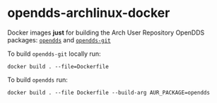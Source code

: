 # opendds-archlinux-docker

Docker images **just** for building the Arch User Repository OpenDDS packages:
[`opendds`](https://aur.archlinux.org/packages/opendds/) and
[`opendds-git`](https://aur.archlinux.org/packages/opendds-git/)

To build `opendds-git` locally run:

```
docker build . --file=Dockerfile
```

To build `opendds` run:

```
docker build . --file Dockerfile --build-arg AUR_PACKAGE=opendds
```
